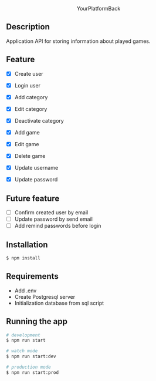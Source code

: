 <p align="center">YourPlatformBack</p>


## Description

Application API for storing information about played games.

## Feature

- [x] Create user
- [x] Login user
- [x] Add category
- [x] Edit category
- [x] Deactivate category
- [x] Add game
- [x] Edit game
- [x] Delete game
- [x] Update username
- [x] Update password


## Future feature 

- [ ] Confirm created user by email
- [ ] Update password by send email
- [ ] Add remind passwords before login

## Installation

```bash
$ npm install
```

## Requirements

- Add .env
- Create Postgresql server
- Initialization database from sql script

## Running the app

```bash
# development
$ npm run start

# watch mode
$ npm run start:dev

# production mode
$ npm run start:prod
```

